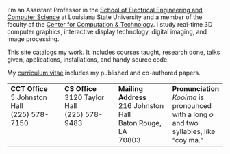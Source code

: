 I'm an Assistant Professor in the [School of Electrical Engineering and Computer Science][csc] at Louisiana State University and a member of the faculty of the [Center for Computation &amp; Technology][cct]. I study real-time 3D computer graphics, interactive display technology, digital imaging, and image processing.

This site catalogs my work. It includes courses taught, research done, talks given, applications, installations, and handy source code.

My [curriculum vitae][cv] includes my published and co-authored papers.

<table>
<tr>
<td style="width:25%; vertical-align:top;"><b>CCT Office</b><br>5 Johnston Hall<br>(225) 578-7150</td>
<td style="width:25%; vertical-align:top;"><b>CS Office</b><br>3120 Taylor Hall<br>(225) 578-9483</td>
<td style="width:25%; vertical-align:top;"><b>Mailing Address</b><br>216 Johnston Hall<br>Baton Rouge, LA<br>70803</td>
<td style="width:25%; vertical-align:top;"><b>Pronunciation</b><br><em>Kooima</em> is pronounced with a long <em>o</em> and two syllables, like &ldquo;coy ma.&rdquo;</td>
</tr>
</table>

[csc]: http://csc.lsu.edu/
[lsu]: http://www.lsu.edu/
[cct]: http://www.cct.lsu.edu/
[cv]:  pdfs/Kooima-CV.pdf
